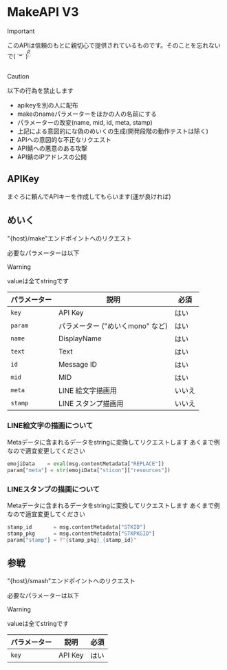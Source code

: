 # MakeAPI V3

> [!IMPORTANT]
> このAPIは信頼のもとに親切心で提供されているものです。そのことを忘れないで( ˙꒳​˙  )ིྀ

> [!CAUTION]
> 以下の行為を禁止します
> - apikeyを別の人に配布
> - makeのnameパラメーターをほかの人の名前にする
> - パラメーターの改変(name, mid, id, meta, stamp)
> - 上記による意図的にな偽のめいくの生成(開発段階の動作テストは除く)
> - APIへの意図的な不正なリクエスト
> - API鯖への悪意のある攻撃
> - API鯖のIPアドレスの公開


## APIKey
まぐろに頼んでAPIキーを作成してもらいます(運が良ければ)


## めいく
"{host}/make"エンドポイントへのリクエスト

必要なパラメーターは以下
> [!WARNING]
> valueは全てstringです

| パラメーター | 説明                          | 必須 |
|--------------|-------------------------------|------|
| `key`        | API Key                       | はい  |
| `param`      | パラメーター ("めいくmono" など) | はい  |
| `name`       | DisplayName                    | はい  |
| `text`       | Text        | はい  |
| `id`         | Message ID                     | はい  |
| `mid`        | MID                 | はい  |
| `meta`       | LINE 絵文字描画用 | いいえ |
| `stamp`      | LINE スタンプ描画用   | いいえ |

### LINE絵文字の描画について
Metaデータに含まれるデータをstringに変換してリクエストします
あくまで例なので適宜変更してください

```python
emojiData    = eval(msg.contentMetadata["REPLACE"])
param["meta"] = str(emojiData["sticon"]["resources"])
```

### LINEスタンプの描画について
Metaデータに含まれるデータをstringに変換してリクエストします
あくまで例なので適宜変更してください

```python
stamp_id       = msg.contentMetadata["STKID"]
stamp_pkg      = msg.contentMetadata["STKPKGID"]
param["stamp"] = f"{stamp_pkg}_{stamp_id}"
```


## 参戦
"{host}/smash"エンドポイントへのリクエスト

必要なパラメーターは以下
> [!WARNING]
> valueは全てstringです

| パラメーター | 説明                          | 必須 |
|--------------|-------------------------------|------|
| `key`        | API Key                       | はい  |
